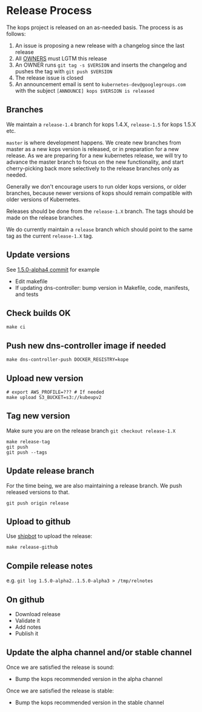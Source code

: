 # Release Process

The kops project is released on an as-needed basis. The process is as follows:

1. An issue is proposing a new release with a changelog since the last release
1. All [OWNERS](OWNERS) must LGTM this release
1. An OWNER runs `git tag -s $VERSION` and inserts the changelog and pushes the tag with `git push $VERSION`
1. The release issue is closed
1. An announcement email is sent to `kubernetes-dev@googlegroups.com` with the subject `[ANNOUNCE] kops $VERSION is released`

## Branches

We maintain a `release-1.4` branch for kops 1.4.X, `release-1.5` for kops 1.5.X
etc.

`master` is where development happens.  We create new branches from master as a
new kops version is released, or in preparation for a new release.  As we are
preparing for a new kubernetes release, we will try to advance the master branch
to focus on the new functionality, and start cherry-picking back more selectively
to the release branches only as needed.

Generally we don't encourage users to run older kops versions, or older
branches, because newer versions of kops should remain compatible with older
versions of Kubernetes.

Releases should be done from the `release-1.X` branch.  The tags should be made
on the release branches.

We do currently maintain a `release` branch which should point to the same tag as
the current `release-1.X` tag.


## Update versions

See [1.5.0-alpha4 commit](https://github.com/kubernetes/kops/commit/a60d7982e04c273139674edebcb03c9608ba26a0) for example

* Edit makefile
* If updating dns-controller: bump version in Makefile, code, manifests, and tests


## Check builds OK

```
make ci
```


## Push new dns-controller image if needed

```
make dns-controller-push DOCKER_REGISTRY=kope
```

## Upload new version

```
# export AWS_PROFILE=??? # If needed
make upload S3_BUCKET=s3://kubeupv2
```

## Tag new version

Make sure you are on the release branch `git checkout release-1.X`

```
make release-tag
git push
git push --tags
```

## Update release branch

For the time being, we are also maintaining a release branch.  We push released
versions to that.

`git push origin release`

## Upload to github

Use [shipbot](https://github.com/kopeio/shipbot) to upload the release:

```
make release-github
```


## Compile release notes

e.g. `git log 1.5.0-alpha2..1.5.0-alpha3 > /tmp/relnotes`

## On github

* Download release
* Validate it
* Add notes
* Publish it

## Update the alpha channel and/or stable channel

Once we are satisfied the release is sound:

* Bump the kops recommended version in the alpha channel

Once we are satisfied the release is stable:

* Bump the kops recommended version in the stable channel
